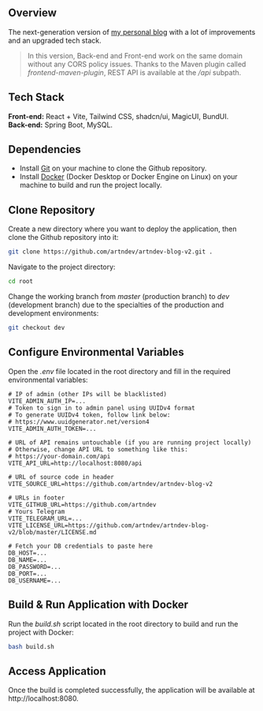 ## Overview

The next-generation version of [my personal blog](https://github.com/artndev/artndev-blog) with a lot of improvements and an upgraded tech stack.

> In this version, Back-end and Front-end work on the same domain without any CORS policy issues. Thanks to the Maven plugin called _frontend-maven-plugin_, REST API is available at the _/api_ subpath.

## Tech Stack

**Front-end:** React + Vite, Tailwind CSS, shadcn/ui, MagicUI, BundUI.
</br>
**Back-end:** Spring Boot, MySQL.

## Dependencies

- Install [Git](https://git-scm.com/) on your machine to clone the Github repository.
- Install [Docker](https://www.docker.com/) (Docker Desktop or Docker Engine on Linux) on your machine to build and run the project locally.

## Clone Repository

Create a new directory where you want to deploy the application, then clone the Github repository into it:

```bash
git clone https://github.com/artndev/artndev-blog-v2.git .
```

Navigate to the project directory:

```bash
cd root
```

Change the working branch from _master_ (production branch) to _dev_ (development branch) due to the specialties of the production and development environments:

```bash
git checkout dev
```

## Configure Environmental Variables

Open the _.env_ file located in the root directory and fill in the required environmental variables:

```env
# IP of admin (other IPs will be blacklisted)
VITE_ADMIN_AUTH_IP=...
# Token to sign in to admin panel using UUIDv4 format
# To generate UUIDv4 token, follow link below:
# https://www.uuidgenerator.net/version4
VITE_ADMIN_AUTH_TOKEN=...

# URL of API remains untouchable (if you are running project locally)
# Otherwise, change API URL to something like this:
# https://your-domain.com/api
VITE_API_URL=http://localhost:8080/api

# URL of source code in header
VITE_SOURCE_URL=https://github.com/artndev/artndev-blog-v2

# URLs in footer
VITE_GITHUB_URL=https://github.com/artndev
# Yours Telegram
VITE_TELEGRAM_URL=...
VITE_LICENSE_URL=https://github.com/artndev/artndev-blog-v2/blob/master/LICENSE.md

# Fetch your DB credentials to paste here
DB_HOST=...
DB_NAME=...
DB_PASSWORD=...
DB_PORT=...
DB_USERNAME=...
```

## Build & Run Application with Docker

Run the _build.sh_ script located in the root directory to build and run the project with Docker:

```bash
bash build.sh
```

## Access Application

Once the build is completed successfully, the application will be available at http://localhost:8080.
